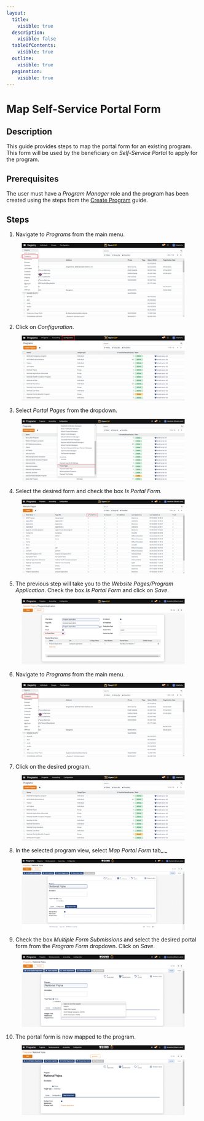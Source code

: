 ```yaml
---
layout:
  title:
    visible: true
  description:
    visible: false
  tableOfContents:
    visible: true
  outline:
    visible: true
  pagination:
    visible: true
---
```


# Map Self-Service Portal Form

## Description

This guide provides steps to map the portal form for an existing program. This form will be used by the beneficiary on _Self-Service Portal_ to apply for the program.

## Prerequisites

The user must have a _Program Manager_ role and the program has been created using the steps from the [Create Program](create-a-program.md) guide.

## Steps

1. Navigate to _Programs_ from the main menu.

<figure><img src="../../../../.gitbook/assets/home-page-openg2p (2).png" alt=""><figcaption></figcaption></figure>

2. Click on _Configuration_.

<figure><img src="../../../../.gitbook/assets/all-programs-openg2p (1).png" alt=""><figcaption></figcaption></figure>

3. Select _Portal Pages_ from the dropdown.

<figure><img src="../../../../.gitbook/assets/program-configuration.png" alt=""><figcaption></figcaption></figure>

4. Select the desired form and check the box _Is Portal Form._

<figure><img src="../../../../.gitbook/assets/is-portal-form.png" alt=""><figcaption></figcaption></figure>

5. The previous step will take you to the _Website Pages/Program Application_. Check the box _Is Portal Form_ and click on _Save_.

<figure><img src="../../../../.gitbook/assets/program-is-portal-form.png" alt=""><figcaption></figcaption></figure>

6. Navigate to _Programs_ from the main menu.

<figure><img src="../../../../.gitbook/assets/home-page-openg2p (1).png" alt=""><figcaption></figcaption></figure>

7. Click on the desired program.

<figure><img src="../../../../.gitbook/assets/all-programs-openg2p.png" alt=""><figcaption></figcaption></figure>

8. In the selected program view, select _Map Portal Form_ tab\_.\_

<figure><img src="../../../../.gitbook/assets/map-portal-map.png" alt=""><figcaption></figcaption></figure>

9. Check the box _Multiple Form Submissions_ and select the desired portal form from the _Program Form_ dropdown. Click on _Save_.

<figure><img src="../../../../.gitbook/assets/map-portal-drop.png" alt=""><figcaption></figcaption></figure>

10. The portal form is now mapped to the program.

<figure><img src="../../../../.gitbook/assets/map-portal-result.png" alt=""><figcaption></figcaption></figure>
